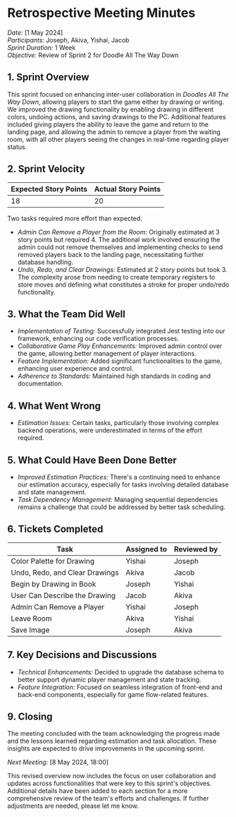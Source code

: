 # Retrospective Meeting Minutes

*Date:* [1 May 2024]  
*Participants:* Joseph, Akiva, Yishai, Jacob  
*Sprint Duration:* 1 Week  
*Objective:* Review of Sprint 2 for Doodle All The Way Down

## 1. Sprint Overview
This sprint focused on enhancing inter-user collaboration in *Doodles All The Way Down*, allowing players to start the game either by drawing or writing. We improved the drawing functionality by enabling drawing in different colors, undoing actions, and saving drawings to the PC. Additional features included giving players the ability to leave the game and return to the landing page, and allowing the admin to remove a player from the waiting room, with all other players seeing the changes in real-time regarding player status.

## 2. Sprint Velocity
| Expected Story Points | Actual Story Points |
|-----------------------|---------------------|
| 18                    | 20                  |

Two tasks required more effort than expected:
- *Admin Can Remove a Player from the Room:* Originally estimated at 3 story points but required 4. The additional work involved ensuring the admin could not remove themselves and implementing checks to send removed players back to the landing page, necessitating further database handling.
- *Undo, Redo, and Clear Drawings:* Estimated at 2 story points but took 3. The complexity arose from needing to create temporary registers to store moves and defining what constitutes a stroke for proper undo/redo functionality.

## 3. What the Team Did Well
- *Implementation of Testing:* Successfully integrated Jest testing into our framework, enhancing our code verification processes.
- *Collaborative Game Play Enhancements:* Improved admin control over the game, allowing better management of player interactions.
- *Feature Implementation:* Added significant functionalities to the game, enhancing user experience and control.
- *Adherence to Standards:* Maintained high standards in coding and documentation.

## 4. What Went Wrong
- *Estimation Issues:* Certain tasks, particularly those involving complex backend operations, were underestimated in terms of the effort required.

## 5. What Could Have Been Done Better
- *Improved Estimation Practices:* There's a continuing need to enhance our estimation accuracy, especially for tasks involving detailed database and state management.
- *Task Dependency Management:* Managing sequential dependencies remains a challenge that could be addressed by better task scheduling.

## 6. Tickets Completed
| Task                          | Assigned to | Reviewed by |
|-------------------------------|-------------|-------------|
| Color Palette for Drawing     | Yishai      | Joseph      |
| Undo, Redo, and Clear Drawings| Akiva       | Jacob       |
| Begin by Drawing in Book      | Joseph      | Yishai      |
| User Can Describe the Drawing | Jacob       | Akiva       |
| Admin Can Remove a Player     | Yishai      | Joseph      |
| Leave Room                    | Akiva       | Yishai      |
| Save Image                    | Joseph      | Akiva       |

## 7. Key Decisions and Discussions
- *Technical Enhancements:* Decided to upgrade the database schema to better support dynamic player management and state tracking.
- *Feature Integration:* Focused on seamless integration of front-end and back-end components, especially for game flow-related features.

## 9. Closing
The meeting concluded with the team acknowledging the progress made and the lessons learned regarding estimation and task allocation. These insights are expected to drive improvements in the upcoming sprint.

*Next Meeting:* [8 May 2024, 18:00]

This revised overview now includes the focus on user collaboration and updates across functionalities that were key to this sprint's objectives. Additional details have been added to each section for a more comprehensive review of the team's efforts and challenges. If further adjustments are needed, please let me know.